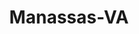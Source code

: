 ---
title: Manassas-VA
slug: manassas-va
f_state:
- cms/state/virginia.md
f_locations:
- cms/payday-loan/advance-america-2456.md
- cms/payday-loan/advance-america-2457.md
- cms/payday-loan/advance-america-2475.md
- cms/payday-loan/allied-cash-advance-3937.md
- cms/payday-loan/cash-n-go-9041.md
- cms/payday-loan/cash-n-go-9042.md
- cms/payday-loan/check-into-cash-12513.md
- cms/payday-loan/check-into-cash-inc-13122.md
- cms/payday-loan/check-into-cash-of-virginia-13651.md
- cms/payday-loan/checks-cashed-14537.md
- cms/payday-loan/checks-cashed-14546.md
- cms/payday-loan/checks-cashed-14547.md
- cms/payday-loan/checks-cashed-of-manassas-14620.md
- cms/payday-loan/coverston-checks-cashed-15450.md
- cms/payday-loan/coverston-checks-cashed-15451.md
- cms/payday-loan/digital-2000-check-cashing-15824.md
- cms/payday-loan/digital-2000-check-cashing-15825.md
- cms/payday-loan/digital-2000-check-cashing-15826.md
- cms/payday-loan/eagle-check-cashing-16442.md
- cms/payday-loan/eagle-check-cashing-company-16444.md
- cms/payday-loan/eagle-check-cashing-company-16446.md
- cms/payday-loan/evergreen-services-inc-16861.md
- cms/payday-loan/first-checks-chashed-18555.md
- cms/payday-loan/g-o-d-express-check-cashing-18880.md
- cms/payday-loan/global-check-cashing-19008.md
- cms/payday-loan/imperial-musical-latino-inc-19542.md
- cms/payday-loan/royal-pawn-26102.md
- cms/payday-loan/super-check-cashing-27022.md
- cms/payday-loan/super-check-cashing-27023.md
- cms/payday-loan/valle-hermoso-checks-cashed-28469.md
- cms/payday-loan/yorkshire-check-cash-28954.md
updated-on: '2024-05-30T13:41:28.615Z'
created-on: '2024-05-30T13:41:28.615Z'
published-on: '2024-05-30T13:54:32.469Z'
f_city: Manassas
layout: '[city].html'
tags: city
---